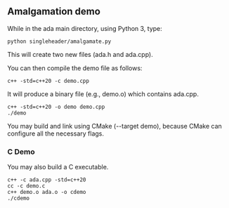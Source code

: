 ## Amalgamation demo

While in the ada main directory, using Python 3, type:

```
python singleheader/amalgamate.py
```

This will create two new files (ada.h and ada.cpp).

You can then compile the demo file as follows:

```
c++ -std=c++20 -c demo.cpp
```

It will produce a binary file (e.g., demo.o) which contains ada.cpp.

```
c++ -std=c++20 -o demo demo.cpp
./demo
```

You may build and link using CMake (--target demo), because CMake can configure all the necessary flags.


### C Demo

You may also build a C executable.

```
c++ -c ada.cpp -std=c++20
cc -c demo.c
c++ demo.o ada.o -o cdemo
./cdemo
```
